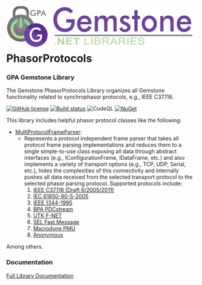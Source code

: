 <img align="right" src="img/gemstone-wide-600.png" alt="gemstone logo">

<br /><br /><br /><br />

# PhasorProtocols
### GPA Gemstone Library

The Gemstone PhasorProtocols Library organizes all Gemstone functionality related to synchrophasor protocols, e.g., IEEE C37.118.

[![GitHub license](https://img.shields.io/github/license/gemstone/phasor-protocols?color=4CC61E)](https://github.com/gemstone/phasor-protocols/blob/master/LICENSE)
[![Build status](https://ci.appveyor.com/api/projects/status/u6qs98vlw8abidrv?svg=true)](https://ci.appveyor.com/project/ritchiecarroll/phasor-protocols)
![CodeQL](https://github.com/gemstone/phasor-protocols/workflows/CodeQL/badge.svg)
[![NuGet](https://buildstats.info/nuget/Gemstone.PhasorProtocols)](https://www.nuget.org/packages/Gemstone.PhasorProtocols#readme-body-tab)

This library includes helpful phasor protocol classes like the following:

* [MultiProtocolFrameParser](https://gemstone.github.io/phasor-protocols/help/html/T_Gemstone_PhasorProtocols_MultiProtocolFrameParser.htm):
  * Represents a protocol independent frame parser that takes all protocol frame parsing implementations and reduces them to a single simple-to-use class exposing all data through abstract interfaces (e.g., IConfigurationFrame, IDataFrame, etc.) and also implements a variety of transport options (e.g., TCP, UDP, Serial, etc.), hides the complexities of this connectivity and internally pushes all data received from the selected transport protocol to the selected phasor parsing protocol. Supported protocols include:
    1) [IEEE C37.118 (Draft 6/2005/2011)](https://gemstone.github.io/phasor-protocols/help/html/N_Gemstone_PhasorProtocols_IEEEC37_118.htm)
    2) [IEC 61850-90-5-2005](https://gemstone.github.io/phasor-protocols/help/html/N_Gemstone_PhasorProtocols_IEC61850_90_5.htm)
    3) [IEEE 1344-1995](https://gemstone.github.io/phasor-protocols/help/html/N_Gemstone_PhasorProtocols_IEEE1344.htm)
    4) [BPA PDCstream](https://gemstone.github.io/phasor-protocols/help/html/N_Gemstone_PhasorProtocols_BPAPDCstream.htm)
    5) [UTK F-NET](https://gemstone.github.io/phasor-protocols/help/html/N_Gemstone_PhasorProtocols_FNET.htm)
    6) [SEL Fast Message](https://gemstone.github.io/phasor-protocols/help/html/N_Gemstone_PhasorProtocols_SelFastMessage.htm)
    7) [Macrodyne PMU](https://gemstone.github.io/phasor-protocols/help/html/N_Gemstone_PhasorProtocols_Macrodyne.htm)
    8) [Anonymous](https://gemstone.github.io/phasor-protocols/help/html/N_Gemstone_PhasorProtocols_Anonymous.htm)

Among others.

### Documentation
[Full Library Documentation](https://gemstone.github.io/phasor-protocols/help)

